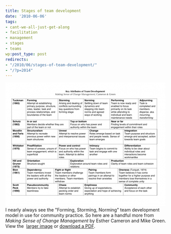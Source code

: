 ```yaml
---
title: Stages of team development
date: '2010-06-06'
tags:
- cant-we-all-just-get-along
- facilitation
- management
- stages
- teams
wp:post_type: post
redirects:
- "/2010/06/stages-of-team-development/"
- "/?p=2014"
---
```


[ ![](2010-06-06-Stages-of-team-development/Stages-of-Team-Development-500x386.png "Stages of Team Development") ](2010-06-06-Stages-of-team-development/Stages-of-Team-Development.png)I nearly always see the "Forming, Storming, Norming" team development model in use for community practice. So here are a handful more from _Making Sense of Change Management_ by Esther Cameron and Mike Green. View the  [larger image](2010-06-06-Stages-of-team-development/Stages-of-Team-Development.png) or [download a PDF](2010-06-06-Stages-of-team-development/Stages-of-Team-Development.pdf).
